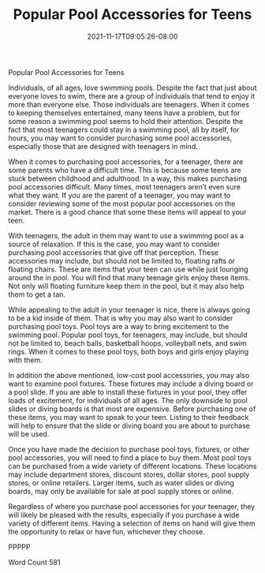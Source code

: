 ﻿---
title: "Popular Pool Accessories for Teens"
date: 2021-11-17T09:05:26-08:00
description: "Pool Accessories Tips for Web Success"
featured_image: "/images/Pool Accessories.jpg"
tags: ["Pool Accessories"]
---

Popular Pool Accessories for Teens

Individuals, of all ages, love swimming pools. Despite the fact that just about everyone loves to swim, there are a group of individuals that tend to enjoy it more than everyone else.  Those individuals are teenagers. When it comes to keeping themselves entertained, many teens have a problem, but for some reason a swimming pool seems to hold their attention. Despite the fact that most teenagers could stay in a swimming pool, all by itself, for hours, you may want to consider purchasing some pool accessories, especially those that are designed with teenagers in mind.

When it comes to purchasing pool accessories, for a teenager, there are some parents who have a difficult time. This is because some teens are stuck between childhood and adulthood. In a way, this makes purchasing pool accessories difficult. Many times, most teenagers aren’t even sure what they want.  If you are the parent of a teenager, you may want to consider reviewing some of the most popular pool accessories on the market. There is a good chance that some these items will appeal to your teen.

With teenagers, the adult in them may want to use a swimming pool as a source of relaxation. If this is the case, you may want to consider purchasing pool accessories that give off that perception. These accessories may include, but should not be limited to, floating rafts or floating chairs. These are items that your teen can use while just lounging around the in pool. You will find that many teenage girls enjoy these items.  Not only will floating furniture keep them in the pool, but it may also help them to get a tan.

While appealing to the adult in your teenager is nice, there is always going to be a kid inside of them. That is why you may also want to consider purchasing pool toys.  Pool toys are a way to bring excitement to the swimming pool.  Popular pool toys, for teenagers, may include, but should not be limited to, beach balls, basketball hoops, volleyball nets, and swim rings.  When it comes to these pool toys, both boys and girls enjoy playing with them.

In addition the above mentioned, low-cost pool accessories, you may also want to examine pool fixtures. These fixtures may include a diving board or a pool slide.  If you are able to install these fixtures in your pool, they offer loads of excitement, for individuals of all ages. The only downside to pool slides or diving boards is that most are expensive.  Before purchasing one of these items, you may want to speak to your teen. Listing to their feedback will help to ensure that the slide or diving board you are about to purchase will be used.

Once you have made the decision to purchase pool toys, fixtures, or other pool accessories, you will need to find a place to buy them.  Most pool toys can be purchased from a wide variety of different locations. These locations may include department stores, discount stores, dollar stores, pool supply stores, or online retailers.  Larger items, such as water slides or diving boards, may only be available for sale at pool supply stores or online.

Regardless of where you purchase pool accessories for your teenager, they will likely be pleased with the results, especially if you purchase a wide variety of different items.  Having a selection of items on hand will give them the opportunity to relax or have fun, whichever they choose.  

PPPPP

Word Count 581

